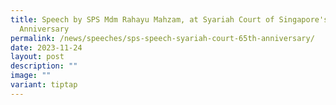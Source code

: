 ```yaml
---
title: Speech by SPS Mdm Rahayu Mahzam, at Syariah Court of Singapore's 65th
  Anniversary
permalink: /news/speeches/sps-speech-syariah-court-65th-anniversary/
date: 2023-11-24
layout: post
description: ""
image: ""
variant: tiptap
---
```

